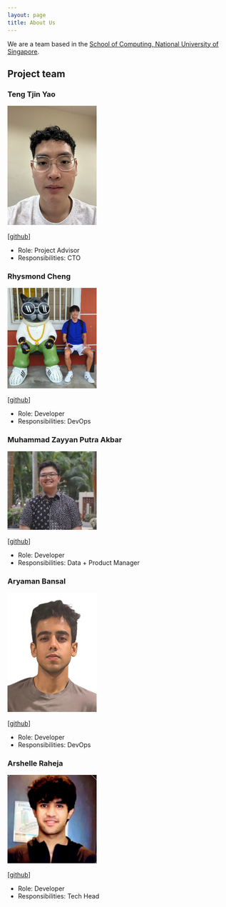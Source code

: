 ```yaml
---
layout: page
title: About Us
---
```


We are a team based in the [School of Computing, National University of Singapore](https://www.comp.nus.edu.sg).


## Project team

### Teng Tjin Yao

<img src="images/tjinyao.png" width="200px">

[[github](https://github.com/tjinyao)]

* Role: Project Advisor
* Responsibilities: CTO

### Rhysmond Cheng

<img src="images/rhysmond.png" width="200px">

[[github](http://github.com/Rhysmond)]

* Role: Developer
* Responsibilities: DevOps

### Muhammad Zayyan Putra Akbar

<img src="images/zayyankece.png" width="200px">

[[github](http://github.com/zayyankece)] 

* Role: Developer
* Responsibilities: Data + Product Manager

### Aryaman Bansal

<img src="images/ary-ban.png" width="200px">

[[github](http://github.com/ary-ban)]

* Role: Developer
* Responsibilities: DevOps

### Arshelle Raheja

<img src="images/arshelle.png" width="200px">

[[github](https://github.com/Arshelle9912)]

* Role: Developer
* Responsibilities: Tech Head
